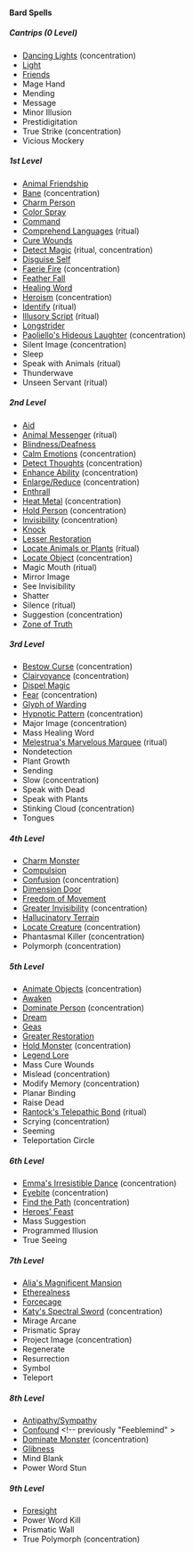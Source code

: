 #### Bard Spells
<!-- Since Bards have ritual casting, all ritual spells are marked as such. -->

##### Cantrips (0 Level)

- [Dancing Lights](#Dancing_Lights_dancing_lights) (concentration)
- [Light](#Light_light)
- [Friends](#Friends_friends)
- Mage Hand
- Mending
- Message
- Minor Illusion
- Prestidigitation
- True Strike (concentration)
- Vicious Mockery

##### 1st Level

- [Animal Friendship](#Animal_Friendship_animal_friendship)
- [Bane](#Bane_bane) (concentration)
- [Charm Person](#Charm_Person_charm_person)
- [Color Spray](#Color_Spray_color_spray)
- [Command](#Command_command)
- [Comprehend Languages](#Comprehend_Languages_comprehend_languages) (ritual)
- [Cure Wounds](#Cure_Wounds_cure_wounds)
- [Detect Magic](#Detect_Magic_detect_magic) (ritual, concentration)
- [Disguise Self](#Disguise_Self_disguise_self)
- [Faerie Fire](#Faerie_Fire_faerie_fire) (concentration)
- [Feather Fall](#Feather_Fall_feather_fall)
- [Healing Word](#Healing_Word_healing_word)
- [Heroism](#Heroism_heroism) (concentration)
- [Identify](#Identify_identify) (ritual)
- [Illusory Script](#Illusory_Script_illusory_script) (ritual)
- [Longstrider](#Longstrider_longstrider)
- [Paoliello's Hideous Laughter](#Paoliellos_Hideous_Laughter_paoliellos_hideous_laughter) <!-- previously "Hideous Laughter" --> (concentration)
- Silent Image (concentration)
- Sleep
- Speak with Animals (ritual)
- Thunderwave
- Unseen Servant (ritual)

##### 2nd Level

- [Aid](#Aid_aid)
- [Animal Messenger](#Animal_Messenger_animal_messenger) (ritual)
- [Blindness/Deafness](#Blindness_Deafness_blindnessdeafness)
- [Calm Emotions](#Calm_Emotions_calm_emotions) (concentration)
- [Detect Thoughts](#Detect_Thoughts_detect_thoughts) (concentration)
- [Enhance Ability](#Enhance_Ability_enhance_ability) (concentration)
- [Enlarge/Reduce](#Enlarge_Reduce_enlargereduce) (concentration)
- [Enthrall](#Enthrall_enthrall)
- [Heat Metal](#Heat_Metal_heat_metal) (concentration)
- [Hold Person](#Hold_Person_hold_person) (concentration)
- [Invisibility](#Invisibility_invisibility) (concentration)
- [Knock](#Knock_knock)
- [Lesser Restoration](#Lesser_Restoration_lesser_restoration)
- [Locate Animals or Plants](#Locate_Animals_or_Plants_locate_animals_or_plants) (ritual)
- [Locate Object](#Locate_Object_locate_object) (concentration)
- Magic Mouth (ritual)
- Mirror Image
- See Invisibility
- Shatter
- Silence (ritual)
- Suggestion (concentration)
- [Zone of Truth](#Zone_of_Truth_zone_of_truth)

##### 3rd Level

- [Bestow Curse](#Bestow_Curse_bestow_curse) (concentration)
- [Clairvoyance](#Clairvoyance_clairvoyance) (concentration)
- [Dispel Magic](#Dispel_Magic_dispel_magic)
- [Fear](#Fear_fear) (concentration)
- [Glyph of Warding](#Glyph_of_Warding_glyph_of_warding)
- [Hypnotic Pattern](#Hypnotic_Pattern_hypnotic_pattern) (concentration)
- Major Image (concentration)
- Mass Healing Word
- [Melestrua's Marvelous Marquee](#Melestruas_Marvelous_Marquee_melestruas_marvelous_marquee) <!-- previously "Tiny Hut" --> (ritual)
- Nondetection
- Plant Growth
- Sending
- Slow (concentration)
- Speak with Dead
- Speak with Plants
- Stinking Cloud (concentration)
- Tongues

##### 4th Level

- [Charm Monster](#Charm_Monster_charm_monster)
- [Compulsion](#Compulsion_compulsion)
- [Confusion](#Confusion_confusion) (concentration)
- [Dimension Door](#Dimension_Door_dimension_door)
- [Freedom of Movement](#Freedom_of_Movement_freedom_of_movement)
- [Greater Invisibility](#Greater_Invisibility_greater_invisibility) (concentration)
- [Hallucinatory Terrain](#Hallucinatory_Terrain_hallucinatory_terrain)
- [Locate Creature](#Locate_Creature_locate_creature) (concentration)
- Phantasmal Killer (concentration)
- Polymorph (concentration)

##### 5th Level

- [Animate Objects](#Animate_Objects_animate_objects) (concentration)
- [Awaken](#Awaken_awaken)
- [Dominate Person](#Dominate_Person_dominate_person) (concentration)
- [Dream](#Dream)
- [Geas](#Geas_geas)
- [Greater Restoration](#Greater_Restoration_greater_restoration)
- [Hold Monster](#Hold_Monster_hold_monster) (concentration)
- [Legend Lore](#Legend_Lore_legend_lore)
- Mass Cure Wounds
- Mislead (concentration)
- Modify Memory (concentration)
- Planar Binding
- Raise Dead
- [Rantock's Telepathic Bond](#Rantocks_Telepathic_Bond_rantocks_telepathic_bond) <!-- previously "Telepathic Bond" --> (ritual)
- Scrying (concentration)
- Seeming
- Teleportation Circle

##### 6th Level

- [Emma's Irresistible Dance](#Emmas_Irresistible_Dance_emmas_irresistible_dance) <!-- previously "Irresistible Dance" --> (concentration)
- [Eyebite](#Eyebite_eyebite) (concentration)
- [Find the Path](#Find_the_Path_find_the_path) (concentration)
- [Heroes' Feast](#Heroes_Feast_heroes_feast)
- Mass Suggestion
- Programmed Illusion
- True Seeing

##### 7th Level

- [Alia's Magnificent Mansion](#Alias_Magnificent_Mansion_alias_magnificent_mansion) <!-- previously "Magnificent Mansion" -->
- [Etherealness](#Etherealness_etherealness)
- [Forcecage](#Forcecage_forcecage)
- [Katy's Spectral Sword](#Katys_Spectral_Sword_katys_spectral_sword) <!-- previously "Arcane Sword" --> (concentration)
- Mirage Arcane
- Prismatic Spray
- Project Image (concentration)
- Regenerate
- Resurrection
- Symbol
- Teleport

##### 8th Level

<!-- spell-checker:words Feeblemind -->
- [Antipathy/Sympathy](#Antipathy_Sympathy_antipathysympathy)
- [Confound](#Confound_confound) <!-- previously "Feeblemind" >
- [Dominate Monster](#Dominate_Monster_dominate_monster) (concentration)
- [Glibness](#Glibness_glibness)
- Mind Blank
- Power Word Stun

##### 9th Level

- [Foresight](#Foresight_foresight)
- Power Word Kill
- Prismatic Wall
- True Polymorph (concentration)
